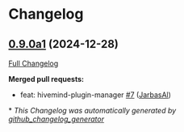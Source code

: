 # Changelog

## [0.9.0a1](https://github.com/TigreGotico/json_database/tree/0.9.0a1) (2024-12-28)

[Full Changelog](https://github.com/TigreGotico/json_database/compare/0.8.1...0.9.0a1)

**Merged pull requests:**

- feat: hivemind-plugin-manager [\#7](https://github.com/TigreGotico/json_database/pull/7) ([JarbasAl](https://github.com/JarbasAl))



\* *This Changelog was automatically generated by [github_changelog_generator](https://github.com/github-changelog-generator/github-changelog-generator)*
